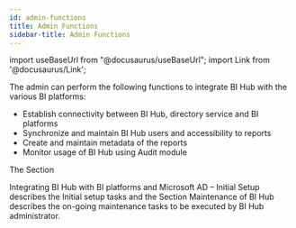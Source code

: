 ```yaml
---
id: admin-functions
title: Admin Functions
sidebar-title: Admin Functions
---
```


import useBaseUrl from "@docusaurus/useBaseUrl";
import Link from '@docusaurus/Link';

The admin can perform the following functions to integrate BI Hub with the various BI platforms:

- Establish connectivity between BI Hub, directory service and BI platforms
- Synchronize and maintain BI Hub users and accessibility to reports
- Create and maintain metadata of the reports 
- Monitor usage of BI Hub using Audit module

The Section 
<Link to={useBaseUrl('docs/admin-guide/admin-functions/integrate-bihub-platform-msad/integrate')}>Integrating BI Hub with BI platforms and Microsoft AD – Initial Setup</Link> describes the Initial setup tasks and the Section <Link to={useBaseUrl('#Maintenance of BI Hub')}>Maintenance of BI Hub</Link> describes the on-going maintenance tasks to be executed by BI Hub administrator.